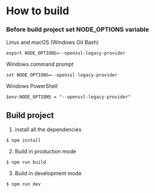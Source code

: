 # How to build

### Before build project set NODE_OPTIONS variable
Linux and macOS (Windows Git Bash)
```
export NODE_OPTIONS=--openssl-legacy-provider
````
Windows command prompt
```
set NODE_OPTIONS=--openssl-legacy-provider
```

Windows PowerShell
```
$env:NODE_OPTIONS = "--openssl-legacy-provider"
```

## Build project
1. install all the dependencies
```
$ npm install
```

2. Build in production mode
```
$ npm run build
```

3. Build in development mode
```
$ npm run dev
```

